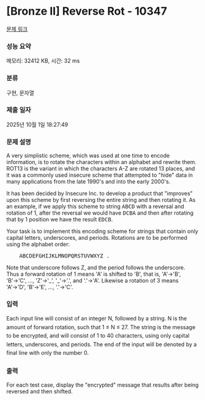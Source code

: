 # [Bronze II] Reverse Rot - 10347 

[문제 링크](https://www.acmicpc.net/problem/10347) 

### 성능 요약

메모리: 32412 KB, 시간: 32 ms

### 분류

구현, 문자열

### 제출 일자

2025년 10월 1일 18:27:49

### 문제 설명

<p>A very simplistic scheme, which was used at one time to encode information, is to rotate the characters within an alphabet and rewrite them. ROT13 is the variant in which the characters A-Z are rotated 13 places, and it was a commonly used insecure scheme that attempted to "hide" data in many applications from the late 1990's and into the early 2000's.</p>

<p>It has been decided by Insecure Inc. to develop a product that "improves" upon this scheme by first reversing the entire string and then rotating it. As an example, if we apply this scheme to string <kbd>ABCD</kbd> with a reversal and rotation of 1, after the reversal we would have <kbd>DCBA</kbd> and then after rotating that by 1 position we have the result <kbd>EDCB</kbd>.</p>

<p>Your task is to implement this encoding scheme for strings that contain only capital letters, underscores, and periods. Rotations are to be performed using the alphabet order:</p>

<pre>    <kbd>ABCDEFGHIJKLMNOPQRSTUVWXYZ_.</kbd>
</pre>

<p>Note that underscore follows Z, and the period follows the underscore. Thus a forward rotation of 1 means 'A' is shifted to 'B', that is, 'A'→'B', 'B'→'C', ..., 'Z'→'_', '_'→'.', and '.'→'A'. Likewise a rotation of 3 means 'A'→'D', 'B'→'E', ..., '.'→'C'.</p>

### 입력 

 <p><span style="line-height:1.6em">Each input line will consist of an integer N, followed by a string. N is the amount of forward rotation, such that 1 ≤ N ≤ 27. The string is the message to be encrypted, and will consist of 1 to 40 characters, using only capital letters, underscores, and periods. The end of the input will be denoted by a final line with only the number 0.</span></p>

### 출력 

 <p>For each test case, display the "encrypted" message that results after being reversed and then shifted.</p>

